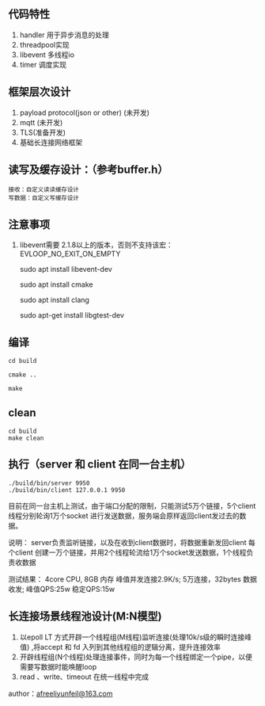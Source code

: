 
## 代码特性
1. handler 用于异步消息的处理
2. threadpool实现
3. libevent 多线程io
4. timer 调度实现

## 框架层次设计
1. payload protocol(json or other) (未开发)
2. mqtt (未开发)
3. TLS(准备开发)
4. 基础长连接网络框架


## 读写及缓存设计：（参考buffer.h）
    接收：自定义读读缓存设计
    写数据：自定义写缓存设计

## 注意事项
1. libevent需要 2.1.8以上的版本，否则不支持该宏：EVLOOP_NO_EXIT_ON_EMPTY

    sudo apt install libevent-dev

    sudo apt install cmake

    sudo apt install clang

    sudo apt-get install libgtest-dev
  
## 编译
    cd build

    cmake ..

    make

## clean
    cd build
    make clean

## 执行（server 和 client 在同一台主机）
    ./build/bin/server 9950
    ./build/bin/client 127.0.0.1 9950

目前在同一台主机上测试，由于端口分配的限制，只能测试5万个链接，5个client线程分别轮询1万个socket 进行发送数据，服务端会原样返回client发过去的数据。

说明：
    server负责监听链接，以及在收到client数据时，将数据重新发回client
    每个client 创建一万个链接，并用2个线程轮流给1万个socket发送数据，1个线程负责收数据

测试结果：
    4core CPU, 8GB 内存
    峰值并发连接2.9K/s; 
    5万连接，32bytes 数据收发;
    峰值QPS:25w 稳定QPS:15w

## 长连接场景线程池设计(M:N模型)

1. 以epoll LT 方式开辟一个线程组(M线程)监听连接(处理10k/s级的瞬时连接峰值) ,将accept 和 fd 入列到其他线程组的逻辑分离，提升连接效率
2. 开辟线程组(N个线程)处理连接事件，同时为每一个线程绑定一个pipe，以便需要写数据时能唤醒loop
3. read 、write、timeout 在统一线程中完成

author：afreeliyunfeil@163.com

